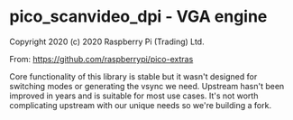 # pico_scanvideo_dpi - VGA engine

Copyright 2020 (c) 2020 Raspberry Pi (Trading) Ltd.

From: https://github.com/raspberrypi/pico-extras

Core functionality of this library is stable but it wasn't designed for
switching modes or generating the vsync we need. Upstream hasn't been
improved in years and is suitable for most use cases. It's not worth
complicating upstream with our unique needs so we're building a fork.
